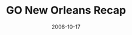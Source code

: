---
layout: media
category: media
title: "GO New Orleans Recap"
date: 2008-10-17
description: "What happens when 300+ crazy people invade New Orleans to rebuild the city and love kids who were displaced by Hurricane Katrina?"
video: "http://s3.amazonaws.com/crossroads-media/other-media/video/Go%20Nola.mp4"
video-poster: "http://s3.amazonaws.com/crossroads-media/images/GOnolarecap-still.jpg"
---